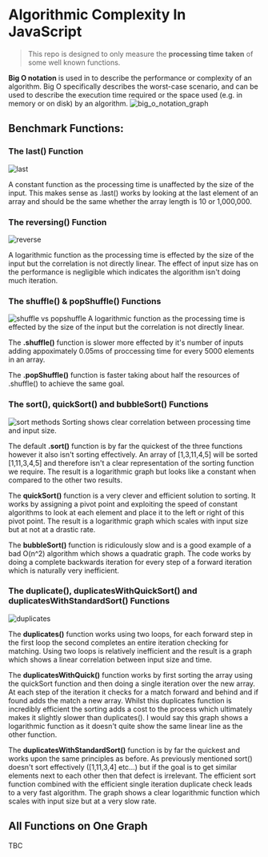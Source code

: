 # Algorithmic Complexity In JavaScript

> This repo is designed to only measure the __processing time taken__ of some well known functions.

**Big O notation** is used in to describe the performance or complexity of an algorithm. Big O specifically describes the worst-case scenario, and can be used to describe the execution time required or the space used (e.g. in memory or on disk) by an algorithm.
![big_o_notation_graph](https://user-images.githubusercontent.com/44780483/53408265-014a7a00-39b6-11e9-91bd-1b60fb0b2e55.jpeg)


## Benchmark Functions:
### The last() Function
![last](https://user-images.githubusercontent.com/43698605/53485550-610c5800-3a7e-11e9-835e-c3e5f0daafcc.png)

A constant function as the processing time is unaffected by the size of the input.
This makes sense as .last() works by looking at the last element of an array and should be the same whether the array length is 10 or 1,000,000.

### The reversing() Function
![reverse](https://user-images.githubusercontent.com/43698605/53485534-5782f000-3a7e-11e9-81cc-e3f10bfcc87a.png)

A logarithmic function as the processing time is effected by the size of the input but the correlation is not directly linear.
The effect of input size has on the performance is negligible which indicates the algorithm isn't doing much iteration.

### The shuffle() & popShuffle() Functions
![shuffle vs popshuffle](https://user-images.githubusercontent.com/43698605/53485568-6e294700-3a7e-11e9-96df-c05a1ed0de39.png)
A logarithmic function as the processing time is effected by the size of the input but the correlation is not directly linear.

The __.shuffle()__ function is slower more effected by it's number of inputs adding appoximately 0.05ms of proccessing time for every 5000 elements in an array.

The __.popShuffle()__ function is faster taking about half the resources of .shuffle() to achieve the same goal.

### The sort(), quickSort() and bubbleSort() Functions
![sort methods](https://user-images.githubusercontent.com/43698605/53497219-9e331300-3a9b-11e9-8eef-af63eb6e3b9e.png)
Sorting shows clear correlation between processing time and input size.

The default __.sort()__ function is by far the quickest of the three functions however it also isn't sorting effectively. An array of [1,3,11,4,5] will be sorted [1,11,3,4,5] and therefore isn't a clear representation of the sorting function we require. The result is a logarithmic graph but looks like a constant when compared to the other two results.

The __quickSort()__ function is a very clever and efficient solution to sorting. It works by assigning a pivot point and exploiting the speed of constant algorithms to look at each element and place it to the left or right of this pivot point. The result is a logarithmic graph which scales with input size but at not at a drastic rate.

The __bubbleSort()__ function is ridiculously slow and is a good example of a bad O(n^2) algorithm which shows a quadratic graph. The code works by doing a complete backwards iteration for every step of a forward iteration which is naturally very inefficient.

### The duplicate(), duplicatesWithQuickSort() and duplicatesWithStandardSort() Functions
![duplicates](https://user-images.githubusercontent.com/43698605/53496996-1a792680-3a9b-11e9-8e18-7683a3cfa093.png)

The __duplicates()__ function works using two loops, for each forward step in the first loop the second completes an entire iteration checking for matching. Using two loops is relatively inefficient and the result is a graph which shows a linear correlation between input size and time.

The __duplicatesWithQuick()__ function works by first sorting the array using the quickSort function and then doing a single iteration over the new array. At each step of the iteration it checks for a match forward and behind and if found adds the match a new array. Whilst this duplicates function is incredibly efficient the sorting adds a cost to the process which ultimately makes it slightly slower than duplicates(). I would say this graph shows a logarithmic function as it doesn't quite show the same linear line as the other function.

The __duplicatesWithStandardSort()__ function is by far the quickest and works upon the same principles as before. As previously mentioned sort() doesn't sort effectively ([1,11,3,4] etc...) but if the goal is to get similar elements next to each other then that defect is irrelevant. The efficient sort function combined with the efficient single iteration duplicate check leads to a very fast algorithm. The graph shows a clear logarithmic function which scales with input size but at a very slow rate.

## All Functions on One Graph

TBC

